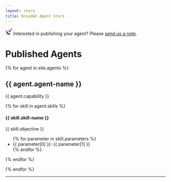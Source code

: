 ```yaml
---
layout: store
title: BroadAI Agent Store
---
```


<img src="./assets/images/icon-rocket.png" style="height:1.5em;padding:0;margin:0;"> Interested in publishing your agent? Please [send us a note](mailto:broad.agents.ai@gmail.com?subject=Re%20publishing%20our%20BroadAI%20Agent).

# Published Agents

<!-- {% for agent in site.agents %}

- [{{ agent.agent-name }}](#{{ agent.agent-name | downcase }})

{% endfor %}

--- -->

{% for agent in site.agents %}

<div class="container">
  <div class="card" id="{{ agent.agent-name | downcase }}">
    <h2>{{ agent.agent-name }}</h2>
    <p>{{ agent.capability }}</p>
    <div>
      {% for skill in agent.skills %}
        <div class="sub-category">
          <h4>{{ skill.skill-name }}</h4>
          <p>{{ skill.objective }}</p>
          <ul>
            {% for parameter in skill.parameters %}
              <li>{{ parameter[0] }}: {{ parameter[1] }}</li>
            {% endfor %}
          </ul>
        </div>
      {% endfor %}
    </div>
  </div>
</div>

<!-- <div style="margin-top:20px; margin-bottom:40px; padding:1.25em 1em 1.25em 1em; font-weight:400; box-shadow:0 4px 8px 0 #999;">

  <h2 id="{{ agent.agent-name | downcase }}">Agent: {{ agent.agent-name }}</h2>
  <p>{{ agent.capability }}. See usage below for detailed information about package name and agent configuration.</p>
  
  <h4>Skills:</h4>
  <table>
  <tr>
    <th>Skill</th> <th>Objective</th> <th>Parameters</th>
  </tr>
  {% for skill in agent.skills %}
  <tr>
    <td><strong>{{ skill.skill-name }}</strong></td> 
    <td>{{ skill.objective }}</td> 
    <td>
    {% for parameter in skill.parameters %} {{ parameter }} {% endfor %}
    </td>
  </tr>
  {% endfor %}
  </table>
  
  <h4>Usage:</h4>
  <pre><code class="language-javascript">
  // import
  const {{ agent.agent-name | downcase }} = require('broadai-agents/{{ agent.package-name }}');

  // integrate with BroadAI MAS
  const ai = new BroadAI([ {{ agent.agent-name | downcase }}.agent, /* other agents */], /* BroadAIConfiguration */);

  // register
  {{ agent.agent-name | downcase }}.register(ai.config, {{ agent.agent-config }});
  </code></pre>

</div> -->

{% endfor %}

---